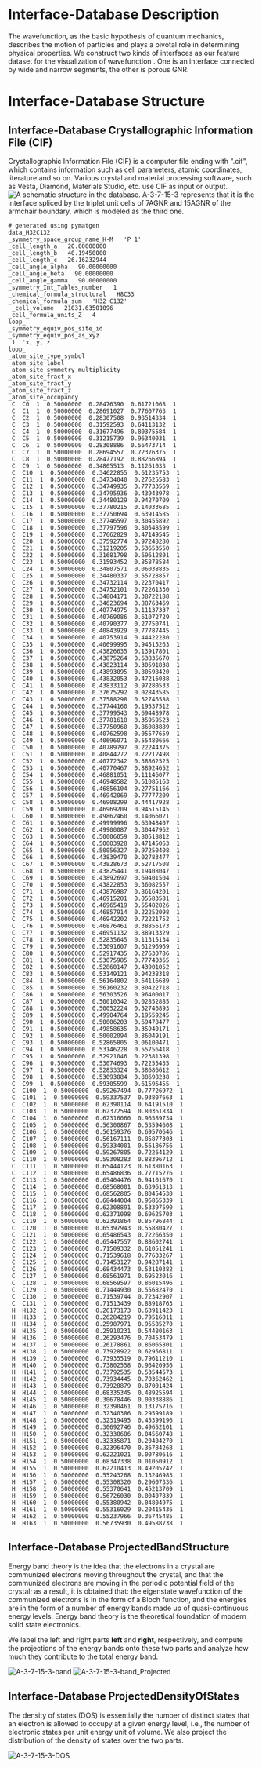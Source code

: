 # **Interface-Database Description**
 The wavefunction, as the basic hypothesis of quantum mechanics, describes the motion of particles and plays a pivotal role in determining physical properties. We construct two kinds of interfaces as our feature dataset for the visualization of wavefunction . One is an interface connected by wide and narrow segments, the other is porous GNR.
# **Interface-Database Structure**
 

## **Interface-Database Crystallographic Information File (CIF)**
 Crystallographic Information File (CIF) is a computer file ending with ".cif", which contains information such as cell parameters, atomic coordinates, literature and so on. Various crystal and material processing software, such as Vesta, Diamond, Materials Studio, etc. use CIF as input or output.
 ![A schematic structure in the database. A-3-7-15-3 represents that it is the interface spliced by the triplet unit cells of 7AGNR and 15AGNR of the armchair boundary, which is modeled as the third one.](A-3-7-15-3.png)
 ``` crystal structure of the A-3-7-15-3
 # generated using pymatgen
 data_H32C132
 _symmetry_space_group_name_H-M   'P 1'
 _cell_length_a   20.00000000
 _cell_length_b   40.19450000
 _cell_length_c   26.16232944
 _cell_angle_alpha   90.00000000
 _cell_angle_beta   90.00000000
 _cell_angle_gamma   90.00000000
 _symmetry_Int_Tables_number   1
 _chemical_formula_structural   H8C33
 _chemical_formula_sum   'H32 C132'
  _cell_volume   21031.63501096
 _cell_formula_units_Z   4
 loop_
 _symmetry_equiv_pos_site_id
 _symmetry_equiv_pos_as_xyz
  1  'x, y, z'
 loop_
 _atom_site_type_symbol
 _atom_site_label
 _atom_site_symmetry_multiplicity
 _atom_site_fract_x
 _atom_site_fract_y
 _atom_site_fract_z
 _atom_site_occupancy
  C  C0  1  0.50000000  0.28476390  0.61721068  1
  C  C1  1  0.50000000  0.28691027  0.77607763  1
  C  C2  1  0.50000000  0.28307508  0.93514334  1
  C  C3  1  0.50000000  0.31592593  0.64113132  1
  C  C4  1  0.50000000  0.31677496  0.80375584  1
  C  C5  1  0.50000000  0.31215739  0.96340031  1
  C  C6  1  0.50000000  0.28308886  0.56473714  1
  C  C7  1  0.50000000  0.28694557  0.72376375  1
  C  C8  1  0.50000000  0.28477192  0.88266894  1
  C  C9  1  0.50000000  0.34805513  0.11261033  1
  C  C10  1  0.50000000  0.34622855  0.61235753  1
  C  C11  1  0.50000000  0.34734040  0.27625583  1
  C  C12  1  0.50000000  0.34749935  0.77733569  1
  C  C13  1  0.50000000  0.34795936  0.43943978  1
  C  C14  1  0.50000000  0.34480129  0.94270709  1
  C  C15  1  0.50000000  0.37780215  0.14033685  1
  C  C16  1  0.50000000  0.37750694  0.63914585  1
  C  C17  1  0.50000000  0.37746597  0.30455892  1
  C  C18  1  0.50000000  0.37797596  0.80548599  1
  C  C19  1  0.50000000  0.37662829  0.47149545  1
  C  C20  1  0.50000000  0.37592774  0.97248280  1
  C  C21  1  0.50000000  0.31219205  0.53653550  1
  C  C22  1  0.50000000  0.31681798  0.69612891  1
  C  C23  1  0.50000000  0.31593452  0.85878584  1
  C  C24  1  0.50000000  0.34807571  0.06038835  1
  C  C25  1  0.50000000  0.34480337  0.55728857  1
  C  C26  1  0.50000000  0.34732114  0.22370417  1
  C  C27  1  0.50000000  0.34752101  0.72261330  1
  C  C28  1  0.50000000  0.34804171  0.38722188  1
  C  C29  1  0.50000000  0.34623694  0.88763469  1
  C  C30  1  0.50000000  0.40774975  0.11137337  1
  C  C31  1  0.50000000  0.40769086  0.61072729  1
  C  C32  1  0.50000000  0.40790377  0.27750741  1
  C  C33  1  0.50000000  0.40843929  0.77787445  1
  C  C34  1  0.50000000  0.40753914  0.44422280  1
  C  C35  1  0.50000000  0.40699995  0.94515263  1
  C  C36  1  0.50000000  0.43826635  0.13917801  1
  C  C37  1  0.50000000  0.43875264  0.63835670  1
  C  C38  1  0.50000000  0.43823114  0.30591838  1
  C  C39  1  0.50000000  0.43893095  0.80598420  1
  C  C40  1  0.50000000  0.43832053  0.47216088  1
  C  C41  1  0.50000000  0.43833112  0.97280533  1
  C  C42  1  0.50000000  0.37675292  0.02843585  1
  C  C43  1  0.50000000  0.37588298  0.52746588  1
  C  C44  1  0.50000000  0.37744160  0.19537512  1
  C  C45  1  0.50000000  0.37799543  0.69448978  1
  C  C46  1  0.50000000  0.37781618  0.35959523  1
  C  C47  1  0.50000000  0.37750960  0.86083889  1
  C  C48  1  0.50000000  0.40762598  0.05577659  1
  C  C49  1  0.50000000  0.40696071  0.55480666  1
  C  C50  1  0.50000000  0.40789797  0.22244375  1
  C  C51  1  0.50000000  0.40844272  0.72212498  1
  C  C52  1  0.50000000  0.40772342  0.38862525  1
  C  C53  1  0.50000000  0.40770467  0.88924652  1
  C  C54  1  0.50000000  0.46881051  0.11146077  1
  C  C55  1  0.50000000  0.46948582  0.61085163  1
  C  C56  1  0.50000000  0.46856104  0.27751166  1
  C  C57  1  0.50000000  0.46942069  0.77777209  1
  C  C58  1  0.50000000  0.46908299  0.44417928  1
  C  C59  1  0.50000000  0.46969209  0.94515145  1
  C  C60  1  0.50000000  0.49862460  0.14066021  1
  C  C61  1  0.50000000  0.49999996  0.63948407  1
  C  C62  1  0.50000000  0.49900087  0.30447962  1
  C  C63  1  0.50000000  0.50006059  0.80518812  1
  C  C64  1  0.50000000  0.50003928  0.47145063  1
  C  C65  1  0.50000000  0.50056327  0.97250408  1
  C  C66  1  0.50000000  0.43839470  0.02783477  1
  C  C67  1  0.50000000  0.43828673  0.52717508  1
  C  C68  1  0.50000000  0.43825441  0.19408047  1
  C  C69  1  0.50000000  0.43892697  0.69401504  1
  C  C70  1  0.50000000  0.43822853  0.36082557  1
  C  C71  1  0.50000000  0.43876987  0.86164201  1
  C  C72  1  0.50000000  0.46915201  0.05583581  1
  C  C73  1  0.50000000  0.46965419  0.55482826  1
  C  C74  1  0.50000000  0.46857914  0.22252098  1
  C  C75  1  0.50000000  0.46942202  0.72221752  1
  C  C76  1  0.50000000  0.46876461  0.38856173  1
  C  C77  1  0.50000000  0.46951132  0.88913329  1
  C  C78  1  0.50000000  0.52835645  0.11315134  1
  C  C79  1  0.50000000  0.53091607  0.61296969  1
  C  C80  1  0.50000000  0.52917435  0.27630786  1
  C  C81  1  0.50000000  0.53075985  0.77740365  1
  C  C82  1  0.50000000  0.52860147  0.43901052  1
  C  C83  1  0.50000000  0.53149121  0.94238318  1
  C  C84  1  0.50000000  0.56164802  0.64116689  1
  C  C85  1  0.50000000  0.56160232  0.80422718  1
  C  C86  1  0.50000000  0.56303526  0.96400017  1
  C  C87  1  0.50000000  0.50010342  0.02852885  1
  C  C88  1  0.50000000  0.50052224  0.52746893  1
  C  C89  1  0.50000000  0.49904764  0.19559245  1
  C  C90  1  0.50000000  0.50006203  0.69478477  1
  C  C91  1  0.50000000  0.49858635  0.35940171  1
  C  C92  1  0.50000000  0.50002094  0.86049191  1
  C  C93  1  0.50000000  0.52865805  0.06100471  1
  C  C94  1  0.50000000  0.53146228  0.55756418  1
  C  C95  1  0.50000000  0.52921046  0.22381398  1
  C  C96  1  0.50000000  0.53074693  0.72255435  1
  C  C97  1  0.50000000  0.52833324  0.38686612  1
  C  C98  1  0.50000000  0.53093884  0.88698238  1
  C  C99  1  0.50000000  0.59305599  0.61596455  1
  C  C100  1  0.50000000  0.59267494  0.77726972  1
  C  C101  1  0.50000000  0.59337537  0.93807663  1
  C  C102  1  0.50000000  0.62390114  0.64191510  1
  C  C103  1  0.50000000  0.62372594  0.80361834  1
  C  C104  1  0.50000000  0.62316060  0.96589734  1
  C  C105  1  0.50000000  0.56300867  0.53594608  1
  C  C106  1  0.50000000  0.56159376  0.69570646  1
  C  C107  1  0.50000000  0.56167111  0.85877303  1
  C  C108  1  0.50000000  0.59334001  0.56186756  1
  C  C109  1  0.50000000  0.59267805  0.72264129  1
  C  C110  1  0.50000000  0.59308283  0.88396712  1
  C  C111  1  0.50000000  0.65444123  0.61380163  1
  C  C112  1  0.50000000  0.65486836  0.77715276  1
  C  C113  1  0.50000000  0.65404476  0.94101670  1
  C  C114  1  0.50000000  0.68568001  0.63961313  1
  C  C115  1  0.50000000  0.68562805  0.80454530  1
  C  C116  1  0.50000000  0.68444004  0.96865339  1
  C  C117  1  0.50000000  0.62308891  0.53397590  1
  C  C118  1  0.50000000  0.62371098  0.69625703  1
  C  C119  1  0.50000000  0.62391864  0.85796844  1
  C  C120  1  0.50000000  0.65397943  0.55880427  1
  C  C121  1  0.50000000  0.65486543  0.72266350  1
  C  C122  1  0.50000000  0.65447557  0.88602741  1
  C  C123  1  0.50000000  0.71509332  0.61051241  1
  C  C124  1  0.50000000  0.71539618  0.77633267  1
  C  C125  1  0.50000000  0.71453127  0.94287141  1
  C  C126  1  0.50000000  0.68434473  0.53110382  1
  C  C127  1  0.50000000  0.68561971  0.69523016  1
  C  C128  1  0.50000000  0.68569597  0.86015496  1
  C  C129  1  0.50000000  0.71444930  0.55682470  1
  C  C130  1  0.50000000  0.71539744  0.72342907  1
  C  C131  1  0.50000000  0.71513439  0.88918763  1
  H  H132  1  0.50000000  0.26173173  0.63911423  1
  H  H133  1  0.50000000  0.26284219  0.79516011  1
  H  H134  1  0.50000000  0.25907971  0.95505270  1
  H  H135  1  0.50000000  0.25910231  0.54480163  1
  H  H136  1  0.50000000  0.26293476  0.70453479  1
  H  H137  1  0.50000000  0.26178861  0.86065801  1
  H  H138  1  0.50000000  0.73928922  0.62956811  1
  H  H139  1  0.50000000  0.73935519  0.79611210  1
  H  H140  1  0.50000000  0.73802558  0.96420956  1
  H  H141  1  0.50000000  0.73792535  0.53544573  1
  H  H142  1  0.50000000  0.73934445  0.70362462  1
  H  H143  1  0.50000000  0.73928879  0.87001424  1
  H  H144  1  0.50000000  0.68335345  0.48925594  1
  H  H145  1  0.50000000  0.30678446  0.00338886  1
  H  H146  1  0.50000000  0.32390461  0.13175716  1
  H  H147  1  0.50000000  0.32340386  0.29599189  1
  H  H148  1  0.50000000  0.32319495  0.45399196  1
  H  H149  1  0.50000000  0.30692746  0.49652101  1
  H  H150  1  0.50000000  0.32338686  0.04560748  1
  H  H151  1  0.50000000  0.32335871  0.20404270  1
  H  H152  1  0.50000000  0.32396470  0.36784268  1
  H  H153  1  0.50000000  0.62221021  0.00780616  1
  H  H154  1  0.50000000  0.68347338  0.01050912  1
  H  H155  1  0.50000000  0.62210413  0.49205742  1
  H  H156  1  0.50000000  0.55243268  0.13246983  1
  H  H157  1  0.50000000  0.55308320  0.29607336  1
  H  H158  1  0.50000000  0.55370641  0.45213709  1
  H  H159  1  0.50000000  0.56726030  0.00407839  1
  H  H160  1  0.50000000  0.55380942  0.04804975  1
  H  H161  1  0.50000000  0.55316029  0.20415436  1
  H  H162  1  0.50000000  0.55237966  0.36745485  1
  H  H163  1  0.50000000  0.56735930  0.49588738  1
 ```

## **Interface-Database ProjectedBandStructure**
 Energy band theory is the idea that the electrons in a crystal are communized electrons moving throughout the crystal, and that the communized electrons are moving in the periodic potential field of the crystal; as a result, it is obtained that: the eigenstate wavefunction of the communized electrons is in the form of a Bloch function, and the energies are in the form of a number of energy bands made up of quasi-continuous energy levels. Energy band theory is the theoretical foundation of modern solid state electronics.

 We label the left and right parts **left** and **right**, respectively, and compute the projections of the energy bands onto these two parts and analyze how much they contribute to the total energy band.

 ![A-3-7-15-3-band](A-3-7-15-3-band.png)
 ![A-3-7-15-3-band_Projected](A-3-7-15-3-band_Projected.png)

## **Interface-Database ProjectedDensityOfStates**
 The density of states (DOS) is essentially the number of distinct states that an electron is allowed to occupy at a given energy level, i.e., the number of electronic states per unit energy unit of volume. We also project the distribution of the density of states over the two parts.

 ![A-3-7-15-3-DOS](A-3-7-15-3-DOS.png)

